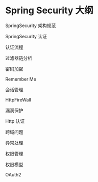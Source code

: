# Spring Security 大纲

SpringSecurity 架构规范



SpringSecurity 认证



认证流程



过滤器链分析



密码加密



Remember Me



会话管理



HttpFireWall



漏洞保护



Http 认证



跨域问题



异常处理



权限管理



权限模型 



OAuth2

